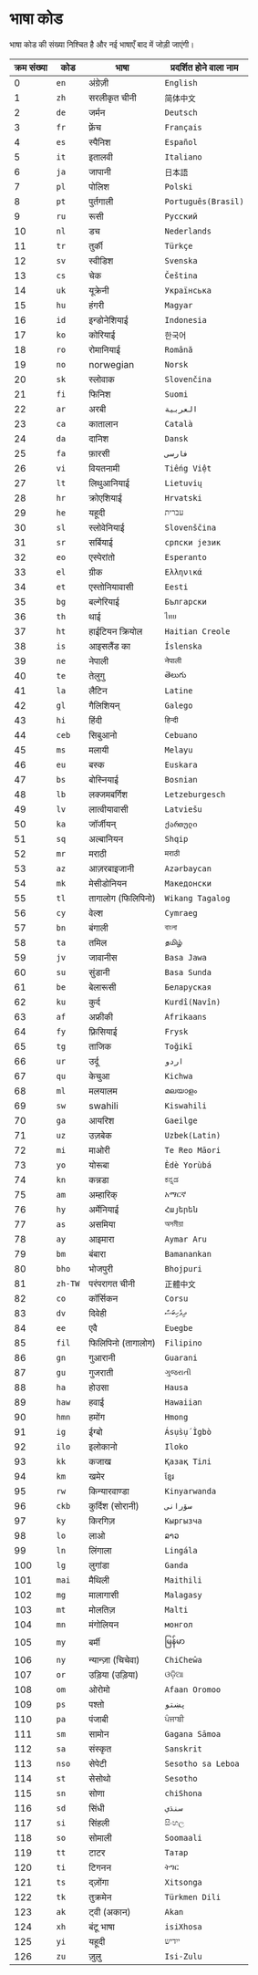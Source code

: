 # भाषा कोड

भाषा कोड की संख्या निश्चित है और नई भाषाएँ बाद में जोड़ी जाएंगी।

| क्रम संख्या | कोड | भाषा | प्रदर्शित होने वाला नाम |
| - | - | - | - |
| 0 | `en` | अंग्रेज़ी | `English` |
| 1 | `zh` | सरलीकृत चीनी | `简体中文` |
| 2 | `de` | जर्मन | `Deutsch` |
| 3 | `fr` | फ़्रेंच | `Français` |
| 4 | `es` | स्पैनिश | `Español` |
| 5 | `it` | इतालवी | `Italiano` |
| 6 | `ja` | जापानी | `日本語` |
| 7 | `pl` | पोलिश | `Polski` |
| 8 | `pt` | पुर्तगाली | `Português(Brasil)` |
| 9 | `ru` | रूसी | `Русский` |
| 10 | `nl` | डच | `Nederlands` |
| 11 | `tr` | तुर्की | `Türkçe` |
| 12 | `sv` | स्वीडिश | `Svenska` |
| 13 | `cs` | चेक | `Čeština` |
| 14 | `uk` | यूक्रेनी | `Українська` |
| 15 | `hu` | हंगरी | `Magyar` |
| 16 | `id` | इन्डोनेशियाई | `Indonesia` |
| 17 | `ko` | कोरियाई | `한국어` |
| 18 | `ro` | रोमानियाई | `Română` |
| 19 | `no` | norwegian | `Norsk` |
| 20 | `sk` | स्लोवाक | `Slovenčina` |
| 21 | `fi` | फिनिश | `Suomi` |
| 22 | `ar` | अरबी | `العربية` |
| 23 | `ca` | कातालान | `Català` |
| 24 | `da` | दानिश | `Dansk` |
| 25 | `fa` | फ़ारसी | `فارسی` |
| 26 | `vi` | वियतनामी | `Tiếng Việt` |
| 27 | `lt` | लिथुआनियाई | `Lietuvių` |
| 28 | `hr` | क्रोएशियाई | `Hrvatski` |
| 29 | `he` | यहूदी | `עברית` |
| 30 | `sl` | स्लोवेनियाई | `Slovenščina` |
| 31 | `sr` | सर्बियाई | `српски језик` |
| 32 | `eo` | एस्पेरांतो | `Esperanto` |
| 33 | `el` | ग्रीक | `Ελληνικά` |
| 34 | `et` | एस्तोनियावासी | `Eesti` |
| 35 | `bg` | बल्गेरियाई | `Български` |
| 36 | `th` | थाई | `ไทย` |
| 37 | `ht` | हाईटियन क्रियोल | `Haitian Creole` |
| 38 | `is` | आइसलैंड का | `Íslenska` |
| 39 | `ne` | नेपाली | `नेपाली` |
| 40 | `te` | तेलुगु | `తెలుగు` |
| 41 | `la` | लैटिन | `Latine` |
| 42 | `gl` | गैलिशियन् | `Galego` |
| 43 | `hi` | हिंदी | `हिन्दी` |
| 44 | `ceb` | सिबुआनो | `Cebuano` |
| 45 | `ms` | मलायी | `Melayu` |
| 46 | `eu` | बस्क | `Euskara` |
| 47 | `bs` | बोस्नियाई | `Bosnian` |
| 48 | `lb` | लक्जमबर्गिश | `Letzeburgesch` |
| 49 | `lv` | लात्वीयावासी | `Latviešu` |
| 50 | `ka` | जॉर्जीयन् | `ქართული` |
| 51 | `sq` | अल्बानियन | `Shqip` |
| 52 | `mr` | मराठी | `मराठी` |
| 53 | `az` | आज़रबाइजानी | `Azərbaycan` |
| 54 | `mk` | मेसीडोनियन | `Македонски` |
| 55 | `tl` | तागालोग (फिलिपिनो) | `Wikang Tagalog` |
| 56 | `cy` | वेल्श | `Cymraeg` |
| 57 | `bn` | बंगाली | `বাংলা` |
| 58 | `ta` | तमिल | `தமிழ்` |
| 59 | `jv` | जावानीस | `Basa Jawa` |
| 60 | `su` | सुंडानी | `Basa Sunda` |
| 61 | `be` | बेलारूसी | `Беларуская` |
| 62 | `ku` | कुर्द | `Kurdî(Navîn)` |
| 63 | `af` | अफ्रीकी | `Afrikaans` |
| 64 | `fy` | फ़्रिसियाई | `Frysk` |
| 65 | `tg` | ताजिक | `Toğikī` |
| 66 | `ur` | उर्दू | `اردو` |
| 67 | `qu` | केचुआ | `Kichwa` |
| 68 | `ml` | मलयालम | `മലയാളം` |
| 69 | `sw` | swahili | `Kiswahili` |
| 70 | `ga` | आयरिश | `Gaeilge` |
| 71 | `uz` | उज़बेक | `Uzbek(Latin)` |
| 72 | `mi` | माओरी | `Te Reo Māori` |
| 73 | `yo` | योरूबा | `Èdè Yorùbá` |
| 74 | `kn` | कन्नडा | `ಕನ್ನಡ` |
| 75 | `am` | अम्हारिक् | `አማርኛ` |
| 76 | `hy` | अर्मेनियाई | `Հայերեն` |
| 77 | `as` | असमिया | `অসমীয়া` |
| 78 | `ay` | आइमारा | `Aymar Aru` |
| 79 | `bm` | बंबारा | `Bamanankan` |
| 80 | `bho` | भोजपुरी | `Bhojpuri` |
| 81 | `zh-TW` | परंपरागत चीनी | `正體中文` |
| 82 | `co` | कॉर्सिकन | `Corsu` |
| 83 | `dv` | दिवेही | `ދިވެހިބަސް` |
| 84 | `ee` | एवै | `Eʋegbe` |
| 85 | `fil` | फिलिपिनो (तागालोग) | `Filipino` |
| 86 | `gn` | गुआरानी | `Guarani` |
| 87 | `gu` | गुजराती | `ગુજરાતી` |
| 88 | `ha` | होउसा | `Hausa` |
| 89 | `haw` | हवाई | `Hawaiian` |
| 90 | `hmn` | हमोंग | `Hmong` |
| 91 | `ig` | ईग्बो | `Ásụ̀sụ́ Ìgbò` |
| 92 | `ilo` | इलोकानो | `Iloko` |
| 93 | `kk` | कजाख | `Қазақ Тілі` |
| 94 | `km` | खमेर | `ខ្មែរ` |
| 95 | `rw` | किन्यारवाण्डा | `Kinyarwanda` |
| 96 | `ckb` | कुर्दिश (सोरानी) | `سۆرانی` |
| 97 | `ky` | किरगिज़ | `Кыргызча` |
| 98 | `lo` | लाओ | `ລາວ` |
| 99 | `ln` | लिंगाला | `Lingála` |
| 100 | `lg` | लुगांडा | `Ganda` |
| 101 | `mai` | मैथिली | `Maithili` |
| 102 | `mg` | मालागासी | `Malagasy` |
| 103 | `mt` | मोलतिज़ | `Malti` |
| 104 | `mn` | मंगोलियन | `монгол` |
| 105 | `my` | बर्मी | `မြန်မာ` |
| 106 | `ny` | न्यान्ज़ा (चिचेवा) | `ChiCheŵa` |
| 107 | `or` | उड़िया (उड़िया) | `ଓଡ଼ିଆ` |
| 108 | `om` | ओरोमो | `Afaan Oromoo` |
| 109 | `ps` | पश्तो | `پښتو` |
| 110 | `pa` | पंजाबी | `ਪੰਜਾਬੀ` |
| 111 | `sm` | सामोन | `Gagana Sāmoa` |
| 112 | `sa` | संस्कृत | `Sanskrit` |
| 113 | `nso` | सेपेटी | `Sesotho sa Leboa` |
| 114 | `st` | सेसोथो | `Sesotho` |
| 115 | `sn` | सोणा | `chiShona` |
| 116 | `sd` | सिंधी | `سنڌي` |
| 117 | `si` | सिंहली | `සිංහල` |
| 118 | `so` | सोमाली | `Soomaali` |
| 119 | `tt` | टाटर | `Татар` |
| 120 | `ti` | टिगनन | `ትግር` |
| 121 | `ts` | द्ज़ोंगा | `Xitsonga` |
| 122 | `tk` | तुक्रमेन | `Türkmen Dili` |
| 123 | `ak` | ट्वी (अकान) | `Akan` |
| 124 | `xh` | बंटू भाषा | `isiXhosa` |
| 125 | `yi` | यहूदी | `ייִדיש` |
| 126 | `zu` | ज़ुलु | `Isi-Zulu` |